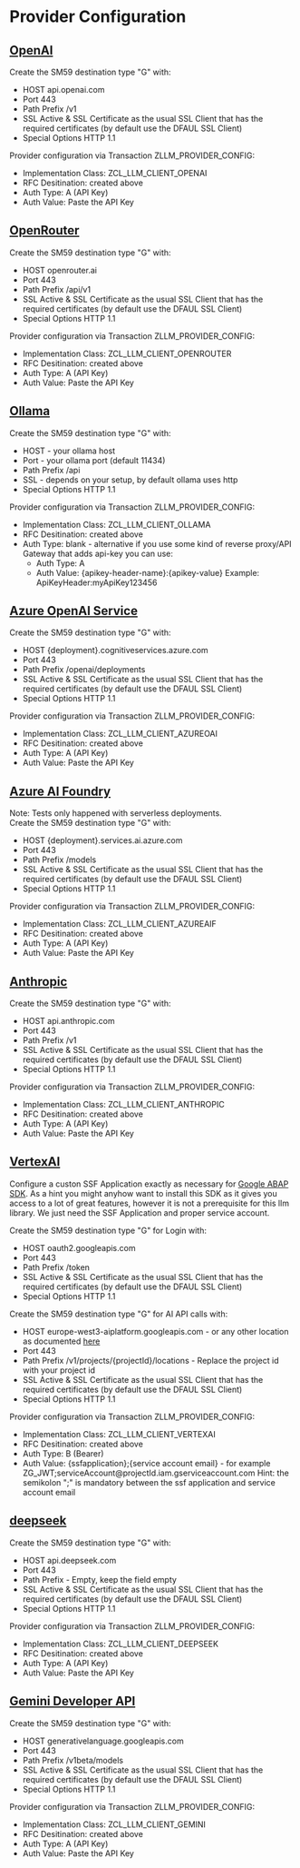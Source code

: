 # Provider Configuration

## [OpenAI](https://openai.com/)

Create the SM59 destination type "G" with:

- HOST api.openai.com
- Port 443
- Path Prefix /v1
- SSL Active & SSL Certificate as the usual SSL Client that has the required certificates (by default use the DFAUL SSL Client)
- Special Options HTTP 1.1

Provider configuration via Transaction ZLLM_PROVIDER_CONFIG:

- Implementation Class: ZCL_LLM_CLIENT_OPENAI
- RFC Desitination: created above
- Auth Type: A (API Key)
- Auth Value: Paste the API Key

## [OpenRouter](https://openrouter.ai/)

Create the SM59 destination type "G" with:

- HOST openrouter.ai
- Port 443
- Path Prefix /api/v1
- SSL Active & SSL Certificate as the usual SSL Client that has the required certificates (by default use the DFAUL SSL Client)
- Special Options HTTP 1.1

Provider configuration via Transaction ZLLM_PROVIDER_CONFIG:

- Implementation Class: ZCL_LLM_CLIENT_OPENROUTER
- RFC Desitination: created above
- Auth Type: A (API Key)
- Auth Value: Paste the API Key

## [Ollama](https://ollama.com/)

Create the SM59 destination type "G" with:

- HOST - your ollama host
- Port - your ollama port (default 11434)
- Path Prefix /api
- SSL - depends on your setup, by default ollama uses http
- Special Options HTTP 1.1

Provider configuration via Transaction ZLLM_PROVIDER_CONFIG:

- Implementation Class: ZCL_LLM_CLIENT_OLLAMA
- RFC Desitination: created above
- Auth Type: blank - alternative if you use some kind of reverse proxy/API Gateway that adds api-key you can use:
  - Auth Type: A
  - Auth Value: {apikey-header-name}:{apikey-value} Example: ApiKeyHeader:myApiKey123456

## [Azure OpenAI Service](https://azure.microsoft.com/de-de/products/ai-services/openai-service)

Create the SM59 destination type "G" with:

- HOST {deployment}.cognitiveservices.azure.com
- Port 443
- Path Prefix /openai/deployments
- SSL Active & SSL Certificate as the usual SSL Client that has the required certificates (by default use the DFAUL SSL Client)
- Special Options HTTP 1.1

Provider configuration via Transaction ZLLM_PROVIDER_CONFIG:

- Implementation Class: ZCL_LLM_CLIENT_AZUREOAI
- RFC Desitination: created above
- Auth Type: A (API Key)
- Auth Value: Paste the API Key

## [Azure AI Foundry](https://learn.microsoft.com/en-us/azure/ai-studio/what-is-ai-studio)

Note: Tests only happened with serverless deployments.\
Create the SM59 destination type "G" with:

- HOST {deployment}.services.ai.azure.com
- Port 443
- Path Prefix /models
- SSL Active & SSL Certificate as the usual SSL Client that has the required certificates (by default use the DFAUL SSL Client)
- Special Options HTTP 1.1

Provider configuration via Transaction ZLLM_PROVIDER_CONFIG:

- Implementation Class: ZCL_LLM_CLIENT_AZUREAIF
- RFC Desitination: created above
- Auth Type: A (API Key)
- Auth Value: Paste the API Key

## [Anthropic](https://docs.anthropic.com/en/home)

Create the SM59 destination type "G" with:

- HOST api.anthropic.com
- Port 443
- Path Prefix /v1
- SSL Active & SSL Certificate as the usual SSL Client that has the required certificates (by default use the DFAUL SSL Client)
- Special Options HTTP 1.1

Provider configuration via Transaction ZLLM_PROVIDER_CONFIG:

- Implementation Class: ZCL_LLM_CLIENT_ANTHROPIC
- RFC Desitination: created above
- Auth Type: A (API Key)
- Auth Value: Paste the API Key

## [VertexAI](https://cloud.google.com/vertex-ai/generative-ai/docs/model-reference/inference)

Configure a custon SSF Application exactly as necessary for [Google ABAP SDK](https://cloud.google.com/solutions/sap/docs/abap-sdk/on-premises-or-any-cloud/latest/authentication-jwt). As a hint you might anyhow want to install this SDK as it gives you access to a lot of great features, however it is not a prerequisite for this llm library. We just need the SSF Application and proper service account.

Create the SM59 destination type "G" for Login with:

- HOST oauth2.googleapis.com
- Port 443
- Path Prefix /token
- SSL Active & SSL Certificate as the usual SSL Client that has the required certificates (by default use the DFAUL SSL Client)
- Special Options HTTP 1.1

Create the SM59 destination type "G" for AI API calls with:

- HOST europe-west3-aiplatform.googleapis.com - or any other location as documented [here](https://cloud.google.com/vertex-ai/docs/general/locations)
- Port 443
- Path Prefix /v1/projects/{projectId}/locations - Replace the project id with your project id
- SSL Active & SSL Certificate as the usual SSL Client that has the required certificates (by default use the DFAUL SSL Client)
- Special Options HTTP 1.1

Provider configuration via Transaction ZLLM_PROVIDER_CONFIG:

- Implementation Class: ZCL_LLM_CLIENT_VERTEXAI
- RFC Desitination: created above
- Auth Type: B (Bearer)
- Auth Value: {ssfapplication};{service account email} - for example ZG_JWT;serviceAccount\@projectId.iam.gserviceaccount.com
Hint: the semikolon ";" is mandatory between the ssf application and service account email

## [deepseek](https://www.deepseek.com/)

Create the SM59 destination type "G" with:

- HOST api.deepseek.com
- Port 443
- Path Prefix - Empty, keep the field empty
- SSL Active & SSL Certificate as the usual SSL Client that has the required certificates (by default use the DFAUL SSL Client)
- Special Options HTTP 1.1

Provider configuration via Transaction ZLLM_PROVIDER_CONFIG:

- Implementation Class: ZCL_LLM_CLIENT_DEEPSEEK
- RFC Desitination: created above
- Auth Type: A (API Key)
- Auth Value: Paste the API Key

## [Gemini Developer API](https://aistudio.google.com/)

Create the SM59 destination type "G" with:

- HOST generativelanguage.googleapis.com
- Port 443
- Path Prefix /v1beta/models
- SSL Active & SSL Certificate as the usual SSL Client that has the required certificates (by default use the DFAUL SSL Client)
- Special Options HTTP 1.1

Provider configuration via Transaction ZLLM_PROVIDER_CONFIG:

- Implementation Class: ZCL_LLM_CLIENT_GEMINI
- RFC Desitination: created above
- Auth Type: A (API Key)
- Auth Value: Paste the API Key
